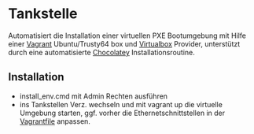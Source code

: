 # Tankstelle

Automatisiert die Installation einer virtuellen PXE Bootumgebung
mit Hilfe einer [Vagrant](https://www.vagrantup.com) Ubuntu/Trusty64 box 
und [Virtualbox](https://www.virtualbox.org/) Provider, unterstützt durch 
eine automatisierte [Chocolatey](https://chocolatey.org/) Installationsroutine.

## Installation

- install_env.cmd mit Admin Rechten ausführen
- ins Tankstellen Verz. wechseln und mit vagrant up
  die virtuelle Umgebung starten, ggf. vorher
  die Ethernetschnittstellen in der [Vagrantfile](https://www.vagrantup.com/docs/networking/private_network.html) anpassen.
  
